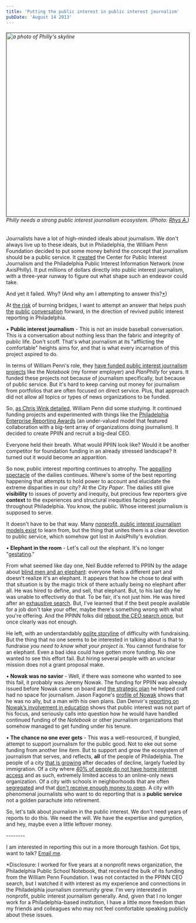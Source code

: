 ```yaml
---
title: 'Putting the public interest in public interest journalism'
pubDate: 'August 14 2013'
---
```


<h6><a href=""><img alt="a photo of Philly's skyline" class="caption" src="/files/philly-image.jpg" style="width: 500px;"  /></a><br>Philly needs a strong public interest journalism ecosystem. (Photo: <a href="http://www.flickr.com/photos/rhysasplundh/4768682049/">Rhys A.</a>)</h6>
<p>Journalists have a lot of high-minded ideals about journalism. We don&#39;t always live up to these ideals, but in Philadelphia, the William Penn Foundation decided to put some money behind the concept that journalism should be a public service. It <a href="http://journalismcollaborative.wordpress.com/2010/12/21/temple-receives-grant-to-incubate-new-organization-to-support-public-interest-news-and-information-in-our-region/">created</a> the Center for Public Interest Journalism and the Philadelphia Public Interest Information Network (now AxisPhilly). It put millions of dollars directly into public interest journalism, with a three-year runway to figure out what shape such an endeavor could take.</p>
<p>And yet it failed. Why? (And why am I attempting to answer this?<a href="#disclosure">*</a>)</p>
<p>At <a href="https://twitter.com/erika_owens/status/361875972749922304">the risk</a> of burning bridges, I want to attempt an answer that helps push <a href="http://christopherwink.com/2013/07/22/first-thoughts-on-axis-philly-next-steps-journalism-collab-ceo-leaves/">the</a> <a href="http://seanblanda.com/blog/feature/axisphilly-the-william-penn-foundation-and-old-philadelphia/">public</a> <a href="http://blogs.phillymag.com/the_philly_post/2013/08/13/william-penn-foundation-stifling-journalism-philadelphia">conversation</a> forward, in the direction of revived public interest reporting in Philadelphia.</p>
<!--break-->
<p>&bull; <strong>Public interest journalism</strong> - This is not an inside baseball conversation. This is a conversation about nothing less than the fabric and integrity of public life. Don&#39;t scoff. That&#39;s what journalism at its &quot;afflicting the comfortable&quot; heights aims for, and that is what every incarnation of this project aspired to do.</p>
<p>In terms of William Penn&#39;s role, they <a href="http://www.williampennfoundation.org/RSSNews.aspx">have funded public interest journalism projects</a> like the <em>Notebook</em> (my former employer) and <em>PlanPhilly</em> for years. It funded these projects not because of journalism specifically, but because of public service. But it&#39;s hard to keep carving out money for journalism from portfolios that are often focused on direct service. Plus, that approach did not allow all topics or types of news organizations to be funded.</p>
<p>So, <a href="http://christopherwink.com/2013/07/22/first-thoughts-on-axis-philly-next-steps-journalism-collab-ceo-leaves/">as Chris Wink detailed</a>, William Penn did some studying. It continued funding projects and experimented with things like the <a href="http://www.j-lab.org/publications/enterprise-awards">Philadelphia Enterprise Reporting Awards</a> (an under-valued model that featured collaboration with a big-tent array of organizations doing journalism). It decided to create PPIIN and recruit a big-deal CEO.</p>
<p>Everyone held their breath. What would PPIIN look like? Would it be another competitor for foundation funding in an already stressed landscape? It turned out it would become an apparition.</p>
<p>So now, public interest reporting continues to atrophy. The <a href="http://www.citypaper.net/blogs/nakedcity/Phillycom-and-Inquirer-conflict-Lin.html">appalling spectacle</a> of the dailies continues. Where&#39;s some of the best reporting happening that attempts to hold power to account and elucidate the extreme disparities in our city? At the<em> City Paper</em>. The dailies still give <strong>visibility</strong> to issues of poverty and inequity, but precious few reporters give <strong>context</strong> to the experiences and structural inequities facing people throughout Philadelphia. You know, the public. Whose interest journalism is supposed to serve.</p>
<p>It doesn&#39;t have to be that way. Many <a href="http://investigativenewsnetwork.org/">nonprofit, public interest journalism models exist</a> to learn from, but the thing that unites them is a clear devotion to public service, which somehow got lost in AxisPhilly&#39;s evolution.</p>
<p>&bull;<strong> Elephant in the room</strong> - Let&#39;s call out the elephant. It&#39;s no longer &quot;<a href="http://axisphilly.org/article/axisphilly-ceo-neil-budde-steps-down/">gestating</a>.&quot;</p>
<p>From what seemed like day one, Neil Budde referred to PPIIN by the adage about <a href="http://en.wikipedia.org/wiki/Blind_men_and_an_elephant">blind men and an elephant</a>: everyone feels a different part and doesn&#39;t realize it&#39;s an elephant. It appears that how he chose to deal with that situation is by the magic trick of there actually being no elephant after all. He was hired to define, and sell, that elephant. But, to his last day he was unable to effectively do that. To be fair, it&#39;s not just him. He was hired after an <a href="http://journalismcollaborative.wordpress.com/2011/08/19/ppiin-ceo-search-brief-update/">exhaustive search</a>. But, I&#39;ve learned that if the best people available for a job don&#39;t take your offer, maybe there&#39;s something wrong with what you&#39;re offering. And the PPINN folks did <a href="http://journalismcollaborative.wordpress.com/2011/04/29/updated-ppiin-ceo-position-description-and-barcamp-news-innovation-reminder/">reboot the CEO search once</a>, but once clearly was not enough.</p>
<p>He left, with an understandably <a href="http://articles.philly.com/2013-07-13/news/40538476_1_neil-budde-public-interest-journalism-william-penn-foundation">polite storyline</a> of difficulty with fundraising. But the thing that no one seems to be interested in talking about is that to fundraise <em>you need to know what your project is</em>. You cannot fundraise for an elephant. Even a bad idea could have gotten more funding. No one wanted to see this effort fail. But hiring several people with an unclear mission does not a grant proposal make.</p>
<p>&bull;<strong> Nowak was no savior</strong> - Well, if there was someone who wanted to see this fail, it probably was Jeremy Nowak. The funding for PPIIN was already issued before Nowak came on board and <a href="http://www.wpennfdn.org/strategicplanning.aspx">the strategic plan</a> he helped craft had no space for journalism. Jason Fagone&#39;s <a href="http://www.phillymag.com/articles/jeremy-nowaks-vision-philadelphia/">profile of Nowak</a> shows that he was no ally, but a man with his own plans. Dan Denvir&#39;s <a href="http://www.citypaper.net/cover_story/2012-07-05-money-talks.html">reporting on Nowak&rsquo;s involvement in education</a> shows that public interest was not part of his focus, and seriously calls into question how he would have handled continued funding of the <em>Notebook</em> or other journalism organizations that somehow managed to get funding under his tenure.</p>
<p>&bull;<strong> The chance no one ever gets</strong> - This was a well-resourced, if bungled, attempt to support journalism for the public good. Not to eke out some funding from another line item. But to support and grow the ecosystem of journalism that serves, and reflects, <strong>all</strong> of the people of Philadelphia. The people of a city <a href="http://articles.philly.com/2013-03-15/news/37717260_1_metro-area-david-elesh-official-census-count">that is growing</a> after decades of decline, largely fueled by immigration. Of a city where <a href="http://technical.ly/philly/2011/09/13/40-of-philadelphia-households-without-internet-access-says-mayor-nutter-whats-being-done/">40% of people do not have home internet access</a> and as such, extremely limited access to an online-only news organization. Of a city with schools in neighborhoods that are often <a href="http://www.citypaper.net/blogs/nakedcity/Segregation-New-Study-Shows-Philly-Has-Nations-Most-Separate-and-Unequal-Schools-Neighborhoods-.html">segregated</a> and that <a href="http://thenotebook.org/blog/136297/message-parents-students-clergy-50-million-not-enough">don&#39;t receive enough money to open</a>. A city with phenomenal journalists who want to do reporting that is a <strong>public service</strong> not a golden parachute into retirement.</p>
<p>So, let&#39;s talk about journalism in the public interest. We don&#39;t need years of reports to do this. We need the will. We have the expertise and gumption, and hey, maybe even a little leftover money.</p>
<p>--------</p>
<p>I am interested in reporting this out in a more thorough fashion. Got tips, want to talk? <a href="http://hello@erikaowens.com">Email me</a>.</p>
<p><a name="disclosure">*</a>Disclosure: I worked for five years at a nonprofit news organization, the Philadelphia Public School Notebook, that received the bulk of its funding from the William Penn Foundation. I was not contacted in the PPINN CEO search, but I watched it with interest as my experience and connections in the Philadelphia journalism community grew. I&#39;m very interested in nonprofit, public interest journalism generally. And, given that I no longer work for a Philadelphia-based institution, I have a little more freedom than my friends and colleagues who may not feel comfortable speaking publicly about these issues.</p>




